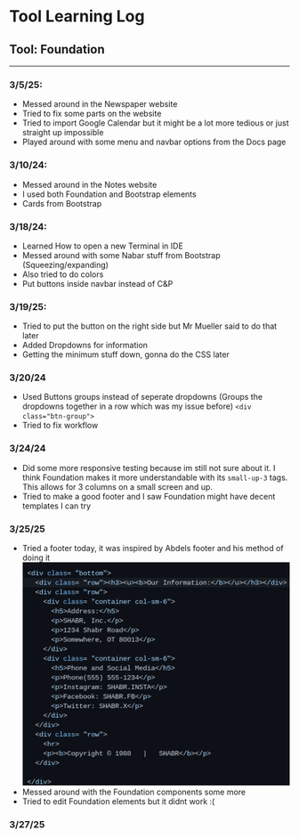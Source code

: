 # Tool Learning Log

## Tool: **Foundation**

---

### 3/5/25:
* Messed around in the Newspaper website
* Tried to fix some parts on the website
* Tried to import Google Calendar but it might be a lot more tedious or just straight up impossible
* Played around with some menu and navbar options from the Docs page

### 3/10/24:
* Messed around in the Notes website
* I used both Foundation and Bootstrap elements
* Cards from Bootstrap

### 3/18/24:
* Learned How to open a new Terminal in IDE
* Messed around with some Nabar stuff from Bootstrap (Squeezing/expanding)
* Also tried to do colors
* Put buttons inside navbar instead of C&P

### 3/19/25:
* Tried to put the button on the right side but Mr Mueller said to do that later
* Added Dropdowns for information
* Getting the minimum stuff down, gonna do the CSS later

### 3/20/24
* Used Buttons groups instead of seperate dropdowns (Groups the dropdowns together in a row which was my issue before)
 `<div class="btn-group">`
 * Tried to fix workflow

### 3/24/24
 * Did some more responsive testing because im still not sure about it. I think Foundation makes it more understandable with its `small-up-3` tags. This allows for 3 columns on a small screen and up.
 * Tried to make a good footer and I saw Foundation might have decent templates I can try

### 3/25/25
* Tried a footer today, it was inspired by Abdels footer and his method of doing it
![footer.png](../footer.png)
* Messed around with the Foundation components some more
* Tried to edit Foundation elements but it didnt work :(

### 3/27/25
<!--
* Links you used today (websites, videos, etc)
* Things you tried, progress you made, etc
* Challenges, a-ha moments, etc
* Questions you still have
* What you're going to try next
-->
